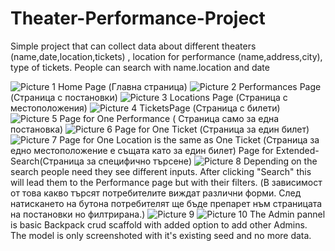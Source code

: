 # Theater-Performance-Project
 Simple project that can collect data about different theaters (name,date,location,tickets) , location for performance (name,address,city), type of tickets. People can search with name.location and date

![Picture 1](https://i.imgur.com/T6LFY7Z.png)
Home Page (Главна страница)
![Picture 2](https://i.imgur.com/OpYLKuv.png)
Performances Page (Страница с постановки)
![Picture 3](https://i.imgur.com/BlbnVF3.png)
Locations Page (Страница с местоположения)
![Picture 4](https://i.imgur.com/6phvnvs.png)
TicketsPage (Страница с билети)
![Picture 5](https://i.imgur.com/NBaMdkf.png)
Page for One Performance ( Страница само за една постановка)
![Picture 6](https://i.imgur.com/QtVwl0w.png)
Page for One Ticket (Страница за един билет)
![Picture 7](https://i.imgur.com/Rsu4wOq.png)
Page for One Location is the same as One Ticket
(Страница за едно местоположение e същата като за един билет)
Page for Extended-Search(Страница за специфично търсене)
![Picture 8](https://i.imgur.com/F1bOB2x.png)
Depending on the search people need they see different inputs.
After clicking "Search" this will lead them to the Performance page but with their filters.
(В зависимост от това какво търсят потребителите виждат различни форми. 
След натискането на бутона потребителят ще бъде препарет нъм страницата на постановки но филтрирана.)
![Picture 9](https://i.imgur.com/o7rAR3T.png)
![Picture 10](https://i.imgur.com/gJYJ7fl.png)
The Admin pannel is basic Backpack crud scaffold with added option to add other Admins.
The model is only screenshoted with it's existing seed and no more data.